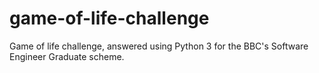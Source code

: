 # game-of-life-challenge
Game of life challenge, answered using Python 3 for the BBC's Software Engineer Graduate scheme.
